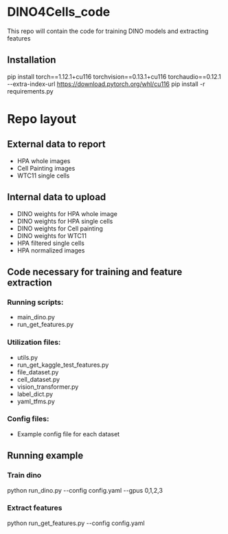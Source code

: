 # DINO4Cells_code
This repo will contain the code for training DINO models and extracting features

## Installation

pip install torch==1.12.1+cu116 torchvision==0.13.1+cu116 torchaudio==0.12.1 --extra-index-url https://download.pytorch.org/whl/cu116
pip install -r requirements.py



# Repo layout

## External data to report
* HPA whole images
* Cell Painting images
* WTC11 single cells
## Internal data to upload
* DINO weights for HPA whole image
* DINO weights for HPA single cells
* DINO weights for Cell painting
* DINO weights for WTC11
* HPA filtered single cells
* HPA normalized images
## Code necessary for training and feature extraction
### Running scripts:
* main_dino.py
* run_get_features.py
### Utilization files:
* utils.py
* run_get_kaggle_test_features.py
* file_dataset.py
* cell_dataset.py
* vision_transformer.py
* label_dict.py
* yaml_tfms.py
### Config files:
* Example config file for each dataset

## Running example

### Train dino
python run_dino.py --config config.yaml --gpus 0,1,2,3
### Extract features
python run_get_features.py --config config.yaml
